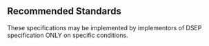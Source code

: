 ## Recommended Standards

These specifications may be implemented by implementors of DSEP specification ONLY on specific conditions. 

